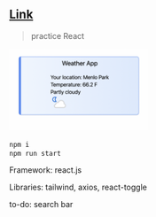 ## [Link](https://adnjoo.github.io/weather-app/)

> practice React

<a href='https://adnjoo.github.io/weather-app/'><img src='./scrn.png' width='250px'></a>

```
npm i
npm run start
```

Framework: react.js

Libraries: tailwind, axios, react-toggle


to-do: search bar